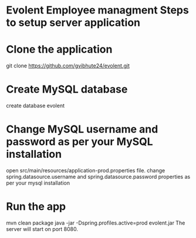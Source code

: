 # Evolent Employee managment Steps to setup server application

# Clone the application
   git clone https://github.com/gvibhute24/evolent.git

# Create MySQL database
   create database evolent
 
# Change MySQL username and password as per your MySQL installation
  open src/main/resources/application-prod.properties file.
  change spring.datasource.username and spring.datasource.password properties as per your mysql installation
# Run the app
  mvn clean package
  java -jar -Dspring.profiles.active=prod evolent.jar
  The server will start on port 8080.

